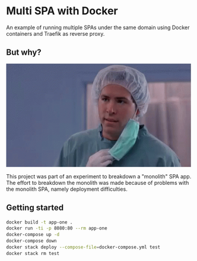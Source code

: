 # Multi SPA with Docker

An example of running multiple SPAs under the same domain using Docker containers and Traefik as reverse proxy.

## But why?

![But why?](docs/img/ryan-reynolds-but-why.gif?raw=true "But why?")

This project was part of an experiment to breakdown a "monolith" SPA app. The effort to breakdown the monolith was made because of problems with the monolith SPA, namely deployment difficulties.



## Getting started

```bash
docker build -t app-one .
docker run -ti -p 8080:80 --rm app-one
docker-compose up -d
docker-compose down
docker stack deploy --compose-file=docker-compose.yml test
docker stack rm test
```